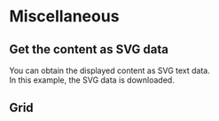 # Miscellaneous

## Get the content as SVG data

You can obtain the displayed content as SVG text data.  
In this example, the SVG data is downloaded.

<demo-tabs :demo-height="400" :use-data="true">
<template v-slot:demo>
  <DemoDownload />
</template>
<template v-slot:source>

  <<< @/.vitepress/components/08_misc/01/Download.vue{53-62}

</template>
<template v-slot:data>

  <<< @/.vitepress/components/08_misc/01/data.ts

</template>
</demo-tabs>

## Grid

<demo-tabs :demo-height="500" :use-data="true">
<template v-slot:demo>
  <DemoGridLayer />
</template>
<template v-slot:source>

  <<< @/.vitepress/components/08_misc/02/GridLayer.vue{33-47}

</template>
<template v-slot:data>

  <<< @/.vitepress/components/08_misc/02/data.ts

</template>
</demo-tabs>


<script setup>
import DemoDownload from '../.vitepress/components/08_misc/01/Download.vue'
import DemoGridLayer from '../.vitepress/components/08_misc/02/GridLayer.vue'
</script>

